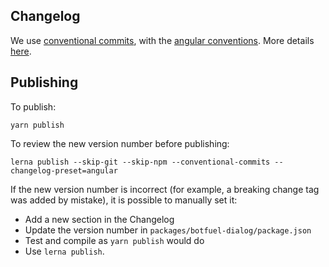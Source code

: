 ## Changelog

We use [conventional commits](https://conventionalcommits.org/), with the [angular conventions]( https://github.com/conventional-changelog/conventional-changelog/tree/master/packages/conventional-changelog-angular). More details [here](https://github.com/angular/angular/blob/master/CONTRIBUTING.md#-commit-message-guidelines).


## Publishing

To publish:

```
yarn publish
```

To review the new version number before publishing:
```
lerna publish --skip-git --skip-npm --conventional-commits --changelog-preset=angular
```

If the new version number is incorrect (for example, a breaking change tag was added by mistake), it is possible to manually set it:
* Add a new section in the Changelog
* Update the version number in `packages/botfuel-dialog/package.json`
* Test and compile as `yarn publish` would do
* Use `lerna publish`.
